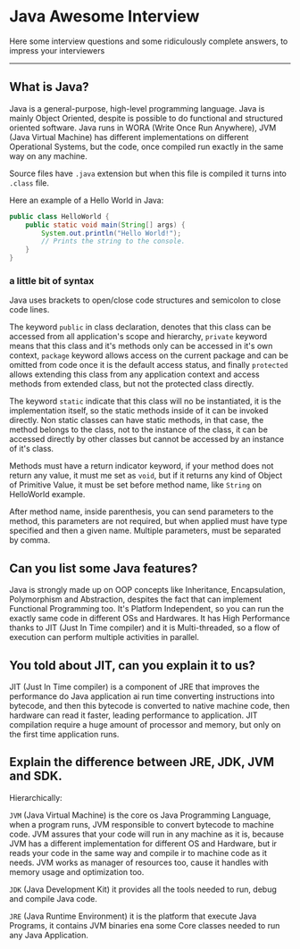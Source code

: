 # Java Awesome Interview

Here some interview questions and some ridiculously complete answers, to impress your interviewers

---

## What is Java?

Java is a general-purpose, high-level programming language. Java is mainly Object Oriented, despite is possible to do functional and structured oriented software.
Java runs in WORA (Write Once Run Anywhere), JVM (Java Virtual Machine) has different implementations on different Operational Systems, but the code, once compiled run exactly in the same way on any machine.

Source files have `.java` extension but when this file is compiled it turns into `.class` file.

Here an example of a Hello World in Java:

```Java
public class HelloWorld {
    public static void main(String[] args) {
        System.out.println("Hello World!");
        // Prints the string to the console.
    }
}
```

### a little bit of syntax

Java uses brackets to open/close code structures and semicolon to close code lines.

The keyword `public` in class declaration, denotes that this class can be accessed from all application's scope and hierarchy, `private` keyword means that this class and it's methods only can be accessed in it's own context, `package` keyword allows access on the current package and can be omitted from code once it is the default access status, and finally `protected` allows extending this class from any application context and access methods from extended class, but not the protected class directly.

The keyword `static` indicate that this class will no be instantiated, it is the implementation itself, so the static methods inside of it can be invoked directly. Non static classes can have static methods, in that case, the method belongs to the class, not to the instance of the class, it can be accessed directly by other classes but cannot be accessed by an instance of it's class.

Methods must have a return indicator keyword, if your method does not return any value, it must me set as `void`, but if it returns any kind of Object of Primitive Value, it must be set before method name, like `String` on HelloWorld example.

After method name, inside parenthesis, you can send parameters to the method, this parameters are not required, but when applied must have type specified and then a given name. Multiple parameters, must be separated by comma.

## Can you list some Java features?

Java is strongly made up on OOP concepts like Inheritance, Encapsulation, Polymorphism and Abstraction, despites the fact that can implement Functional Programming too. It's Platform Independent, so you can run the exactly same code in different OSs and Hardwares. It has High Performance thanks to JIT (Just In Time compiler) and it is Multi-threaded, so a flow of execution can perform multiple activities in parallel.

## You told about JIT, can you explain it to us?

JIT (Just In Time compiler) is a component of JRE that improves the performance do Java application ai run time converting instructions into bytecode, and then this bytecode is converted to native machine code, then hardware can read it faster, leading performance to application. JIT compilation require a huge amount of processor and memory, but only on the first time application runs.

## Explain the difference between JRE, JDK, JVM and SDK.

Hierarchically:

`JVM` (Java Virtual Machine) is the core os Java Programming Language, when a program runs, JVM responsible to convert bytecode to machine code. JVM assures that your code will run in any machine as it is, because JVM has a different implementation for different OS and Hardware, but ir reads your code in the same way and compile ir to machine code as it needs. JVM works as manager of resources too, cause it handles with memory usage and optimization too.

`JDK` (Java Development Kit) it provides all the tools needed to run, debug and compile Java code.

`JRE` (Java Runtime Environment) it is the platform that execute Java Programs, it contains JVM binaries ena some Core classes needed to run any Java Application.

